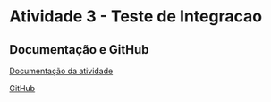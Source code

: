 # Atividade 3 - Teste de Integracao

## Documentação e GitHub
[Documentação da atividade](https://drive.google.com/file/d/1C9iMEJb4psmZBk_7un6U7x2WJ14lBSHM/view)

[GitHub](https://github.com/jcpinheiro/eng-de-software2-2022/tree/master/04-minicurso-teste-integracao-locadora)